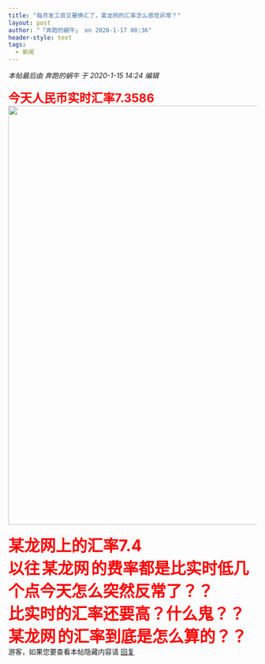 ```yaml
---
title: "每月发工资又要换汇了，某龙网的汇率怎么感觉异常？"
layout: post
author: "「奔跑的蜗牛」 on 2020-1-17 08:36"
header-style: text
tags:
  - 新闻
---
```


<head>
 <script type="text/javascript">replyreload += ',' + 5987749;</script>
</head>
<body>
 <i class="pstatus"> 本帖最后由 奔跑的蜗牛 于 2020-1-15 14:24 编辑 </i>
 <br> 
 <br> 
 <font size="5"><font color="#ff0000"><strong>今天人民币实时汇率7.3586</strong></font></font>
 <br> 
 <ignore_js_op> 
  <img aid="1327352" src="https://bbs.boniu123.cc/data/attachment/forum/202001/15/141329yqqqv6d0a006qvs0.png" zoomfile="data/attachment/forum/202001/15/141329yqqqv6d0a006qvs0.png" file="data/attachment/forum/202001/15/141329yqqqv6d0a006qvs0.png" width="850" inpost="1"> 
  <div class="tip tip_4 aimg_tip" id="aimg_1327352_menu" style="position: absolute; display: none" disautofocus="true"> 
   <div class="xs0"> 
    <p><strong>QQ截图20200115141250.png</strong> <em class="xg1">(142.38 KB, 下载次数: 0)</em></p> 
    <p> <a href="forum.php?mod=attachment&amp;aid=MTMyNzM1MnwxZjJmNTNhM3wxNTc5MjIzMDI0fDB8NTUxOTQx&amp;nothumb=yes" target="_blank">下载附件</a> &nbsp;<a href="javascript:;" onclick="showWindow(this.id, this.getAttribute('url'), 'get', 0);" id="savephoto_1327352" url="home.php?mod=spacecp&amp;ac=album&amp;op=saveforumphoto&amp;aid=1327352&amp;handlekey=savephoto_1327352">保存到相册</a> </p> 
    <p class="xg1 y"><span title="2020-1-15 14:13">前天&nbsp;14:13</span> 上传</p> 
   </div> 
   <div class="tip_horn"></div> 
  </div> 
 </ignore_js_op> 
 <br> 
 <br> 
 <strong><font size="6"><font color="#ff0000">某龙网上的汇率7.4&nbsp; &nbsp;</font></font></strong>
 <br> 
 <strong><font size="6"><font color="#ff0000">以往</font></font></strong>
 <strong><font size="6"><font color="#ff0000">某龙网</font></font></strong>
 <strong><font size="6"><font color="#ff0000">的费率都是比实时低几个点今天怎么突然反常了？？</font></font></strong>
 <br> 
 <strong><font size="6"><font color="#ff0000">比实时的汇率还要高？什么鬼？？</font></font></strong>
 <br> 
 <strong><font size="6"><font color="#ff0000">某龙网</font></font></strong>
 <strong><font size="6"><font color="#ff0000">的汇率到底是怎么算的？？<br> </font></font></strong> 
 <div class="locked">
   游客，如果您要查看本帖隐藏内容请 
  <a href="forum.php?mod=post&amp;action=reply&amp;fid=2&amp;tid=551941" onclick="showWindow('reply', this.href)">回复</a> 
 </div>
 <br> 
 <br> 
 <br> 
 <br>
</body>


